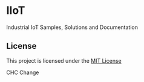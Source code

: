 # IIoT
Industrial IoT Samples, Solutions and Documentation

## License
This project is licensed under the [MIT License](LICENSE.txt)

CHC Change